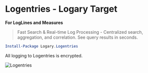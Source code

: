 # Logentries - Logary Target

**For LogLines and Measures**

> Fast Search & Real-time Log Processing - Centralized search, aggregation, and
> correlation. See query results in seconds.

``` powershell
Install-Package Logary.Logentries
```

All logging to Logentries is encrypted.

![Logentries](https://raw.githubusercontent.com/logary/logary-assets/master/targets/logentries.png)


